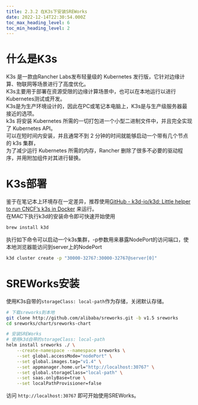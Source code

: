```yaml
---
title: 2.3.2 在K3s下安装SREWorks
date: 2022-12-14T22:30:54.000Z
toc_max_heading_level: 6
toc_min_heading_level: 2
---
```


<a name="tm1OY"></a>

# 什么是K3s
K3s 是一款由Rancher Labs发布轻量级的 Kubernetes 发行版，它针对边缘计算、物联网等场景进行了高度优化。<br />K3s主要用于部署在资源受限的边缘计算场景中，也可以在本地运行以进行Kubernetes测试或开发。<br />K3s是为生产环境设计的，因此在PC或笔记本电脑上，K3s是与生产级服务器最接近的选项。<br />k3s 将安装 Kubernetes 所需的一切打包进一个小型二进制文件中，并且完全实现了 Kubernetes API。<br />可以在短时间内安装，并且通常不到 2 分钟的时间就能够启动一个带有几个节点的 k3s 集群，<br />为了减少运行 Kubernetes 所需的内存，Rancher 删除了很多不必要的驱动程序，并用附加组件对其进行替换。

<a name="nUnHA"></a>

# K3s部署
鉴于在笔记本上环境存在一定差异，推荐使用[GitHub - k3d-io/k3d: Little helper to run CNCF’s k3s in Docker](https://github.com/k3d-io/k3d) 来运行。<br />在MAC下执行k3d的安装命令即可快速开始使用
```bash
brew install k3d
```

执行如下命令可以启动一个k3s集群，-p参数用来暴露NodePort的访问端口，使本地浏览器能访问到server上的NodePort
```bash
k3d cluster create -p "30000-32767:30000-32767@server[0]"
```

<a name="TEsDw"></a>

# SREWorks安装
使用K3s自带的`storageClass: local-path`作为存储，关闭默认存储。
```bash
# 下载sreworks到本地
git clone http://github.com/alibaba/sreworks.git -b v1.5 sreworks
cd sreworks/chart/sreworks-chart

# 安装SREWorks
# 使用k3d自带的storageClass: local-path
helm install sreworks ./ \
    --create-namespace --namespace sreworks \
    --set global.accessMode="nodePort" \
    --set global.images.tag="v1.4" \
    --set appmanager.home.url="http://localhost:30767" \
    --set global.storageClass="local-path" \
    --set saas.onlyBase=true \
    --set localPathProvisioner=false
```

访问 `http://localhost:30767` 即可开始使用SREWorks。
